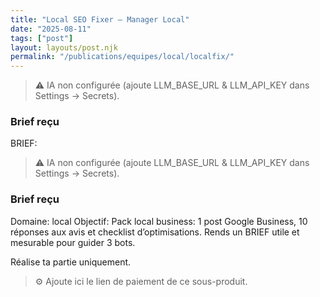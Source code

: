 ```yaml
---
title: "Local SEO Fixer — Manager Local"
date: "2025-08-11"
tags: ["post"]
layout: layouts/post.njk
permalink: "/publications/equipes/local/localfix/"
---
```

> ⚠️ IA non configurée (ajoute LLM_BASE_URL & LLM_API_KEY dans Settings → Secrets).

### Brief reçu
BRIEF:
> ⚠️ IA non configurée (ajoute LLM_BASE_URL & LLM_API_KEY dans Settings → Secrets).

### Brief reçu
Domaine: local
Objectif: Pack local business: 1 post Google Business, 10 réponses aux avis et checklist d’optimisations.
Rends un BRIEF utile et mesurable pour guider 3 bots.

Réalise ta partie uniquement.

> ⚙️ Ajoute ici le lien de paiement de ce sous-produit.
